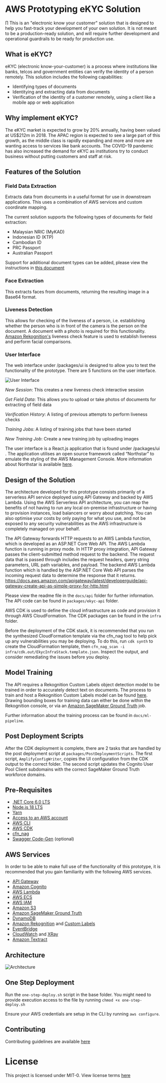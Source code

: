 # AWS Prototyping eKYC Solution

∏
This is an "electronic know your customer" solution that is designed to help you fast-track your development of your own
solution. It is not meant to be a production-ready solution, and will require further development and operational
guardrails to be ready for production use.

## What is eKYC?

eKYC (electronic know-your-customer) is a process where institutions like banks, telcos and government entities can
verify the identity of a person remotely. This solution includes the following capabilities:

- Identifying types of documents
- Identitying and extracting data from documents
- Verification of the identity of a customer remotely, using a client like a mobile app or web application

## Why implement eKYC?

The eKYC market is expected to grow by 20% annually, having been valued at US$212m in 2018. The APAC region is expected
to see a large part of this growth, as the middle class is rapidly expanding and more and more are wanting access to
services like bank accounts. The COVID-19 pandemic has also increased the demand for eKYC as institutions try to conduct
business without putting customers and staff at risk.

## Features of the Solution

### Field Data Extraction

Extracts data from documents in a useful format for use in downstream applications. This uses a combination of AWS
services and custom coordinate mapping.

The current solution supports the following types of documents for field extraction:

- Malaysian NRIC (MyKAD)
- Indonesian ID (KTP)
- Cambodian ID
- PRC Passport
- Australian Passport

Support for additional document types can be added, please view the instructions in [this document](docs/api/readme.md)

### Face Extraction

This extracts faces from documents, returning the resulting image in a Base64 format.

### Liveness Detection

This allows for checking of the liveness of a person, i.e. establishing whether the person who is in front of the camera
is the person on the document. A document with a photo is required for this
functionality. [Amazon Rekognition's](https://aws.amazon.com/rekognition/face-liveness/) liveness check feature is used
to establish liveness and perform facial comparisons.

### User Interface

The web interface under /packages/ui is designed to allow you to test the functionality of the prototype. There are 5
functions on the user interface.

![User Interface](docs/ui.png)

*New Session*: This creates a new liveness check interactive session

*Get Field Data*: This allows you to upload or take photos of documents for extracting of field data

*Verification History*: A listing of previous attempts to perform liveness checks

*Training Jobs*: A listing of training jobs that have been started

*New Training Job*: Create a new training job by uploading images

The user interface is a React.js application that is found under /packages/ui . The application utilises an open source
framework called “Northstar” to emulate the styling of the AWS Management Console. More information about Northstar is
available [here](https://northstar.aws-prototyping.cloud/).

## Design of the Solution

The architecture developed for this prototype consists primarily of a serverless API service deployed using API Gateway
and backed by AWS Lambda. Using the AWS Serverless API architecture, you can reap the benefits of not having to run any
local on-premise infrastructure or having to provision instances, load balancers or worry about patching. You can also
optimise your costs by only paying for what you use, and not be exposed to any security vulnerabilities as the AWS
infrastructure is completely managed on your behalf.

The API Gateway forwards HTTP requests to an AWS Lambda function, which is developed as an ASP.NET Core Web API. The AWS
Lambda function is running in proxy mode. In HTTP proxy integration, API Gateway passes the client-submitted method
request to the backend. The request data that is passed through includes the request headers, query string parameters,
URL path variables, and payload. The backend AWS Lambda function which is handled by the ASP.NET Core Web API parses the
incoming request data to determine the response that it returns.
https://docs.aws.amazon.com/apigateway/latest/developerguide/api-gateway-create-api-as-simple-proxy-for-http.html

Please view the readme file in the `docs/api` folder for further information. The API code can be found
in `packages/ekyc-api` folder.

AWS CDK is used to define the cloud infrastructure as code and provision it through AWS CloudFormation. The CDK packages
can be found in the `infra` folder.

Before the deployment of the CDK stack, it is recommended that you run the synthesized CloudFormation template via the
cfn_nag tool to help pick up any vulnerabilities you may be deploying. To do this, run `cdk synth` to create the
CloudFormation template, then `cfn_nag_scan -i infra/cdk.out/EkycInfraStack.template.json`. Inspect the output, and
consider remediating the issues before you deploy.

## Model Training

The API requires a Rekognition Custom Labels object detection model to be trained in order to accurately detect text on
documents.
The process to train and host a Rekognition Custom Labels model can be
found [here](https://docs.aws.amazon.com/rekognition/latest/customlabels-dg/gs-step-choose-example-project.html).
Drawing bounding boxes for training data can either be done within the Rekognition console, or via
an [Amazon SageMaker Ground Truth](https://aws.amazon.com/sagemaker/groundtruth/) job.

Further information about the training process can be found in `docs/ml-pipeline`.

## Post Deployment Scripts

After the CDK deployment is complete, there are 2 tasks that are handled by the post deployment script
at `packages/PostDeploymentScripts`. The first script, `AmplifyConfigWriter`, copies the UI configuration from the CDK
output to the correct folder. The second script updates the Cognito User Pool Client subdomains with the correct
SageMaker Ground Truth workforce domains.

## Pre-Requisites

- [.NET Core 6.0 LTS](https://dotnet.microsoft.com/en-us/download/dotnet/6.0)
- [Node.js 18 LTS](https://nodejs.org/en/)
- [Yarn](https://classic.yarnpkg.com/en/)
- [Access to an AWS account](https://aws.amazon.com/account/)
- [AWS CLI](https://docs.aws.amazon.com/cli/latest/userguide/getting-started-install.html)
- [AWS CDK](https://docs.aws.amazon.com/cdk/latest/guide/getting_started.html)
- [cfn_nag](https://github.com/stelligent/cfn_nag)
- [Swagger Code-Gen](https://github.com/swagger-api/swagger-editor) (optional)

## AWS Services

In order to be able to make full use of the functionality of this prototype, it is recommended that you gain familiarity
with the following AWS services.

- [API Gateway](https://aws.amazon.com/api-gateway/)
- [Amazon Cognito](https://aws.amazon.com/cognito/)
- [AWS Lambda](https://aws.amazon.com/lambda/)
- [AWS ECS](https://aws.amazon.com/ecs/)
- [AWS IAM](https://aws.amazon.com/iam/)
- [Amazon S3](https://aws.amazon.com/s3/)
- [Amazon SageMaker Ground Truth](https://aws.amazon.com/sagemaker/groundtruth/)
- [DynamoDB](https://aws.amazon.com/dynamodb/)
- [Amazon Rekognition](https://aws.amazon.com/rekognition/)
  and [Custom Labels](https://aws.amazon.com/rekognition/custom-labels-features/)
- [EventBridge](https://aws.amazon.com/eventbridge/)
- [CloudWatch](https://aws.amazon.com/cloudwatch/) and [XRay](https://aws.amazon.com/xray/)
- [Amazon Textract](https://aws.amazon.com/textract/)

## Architecture

![Architecture](architecture.png)

## One Step Deployment

Run the `one-step-deploy.sh` script in the base folder. You might need to provide execution access to the file by
running `chmod +x one-step-deploy.sh`

Ensure your AWS credentials are setup in the CLI by running `aws configure`.

## Contributing

Contributing guidelines are available [here](CONTRIBUTING.md)

# License

This project is licensed under MIT-0. View license terms [here](LICENSE.md)

